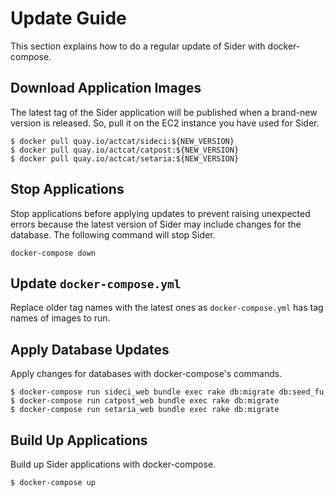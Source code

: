 # Update Guide

This section explains how to do a regular update of Sider with docker-compose.

## Download Application Images
The latest tag of the Sider application will be published when a brand-new version is released. So, pull it on the EC2 instance you have used for Sider.

```
$ docker pull quay.io/actcat/sideci:${NEW_VERSION}
$ docker pull quay.io/actcat/catpost:${NEW_VERSION}
$ docker pull quay.io/actcat/setaria:${NEW_VERSION}
```

## Stop Applications
Stop applications before applying updates to prevent raising unexpected errors because the latest version of Sider may include changes for the database. The following command will stop Sider.

```
docker-compose down
```

## Update `docker-compose.yml`
Replace older tag names with the latest ones as `docker-compose.yml` has tag names of images to run.

## Apply Database Updates
Apply changes for databases with docker-compose's commands.

```
$ docker-compose run sideci_web bundle exec rake db:migrate db:seed_fu
$ docker-compose run catpost_web bundle exec rake db:migrate
$ docker-compose run setaria_web bundle exec rake db:migrate
```

## Build Up Applications
Build up Sider applications with docker-compose.

```
$ docker-compose up
```
